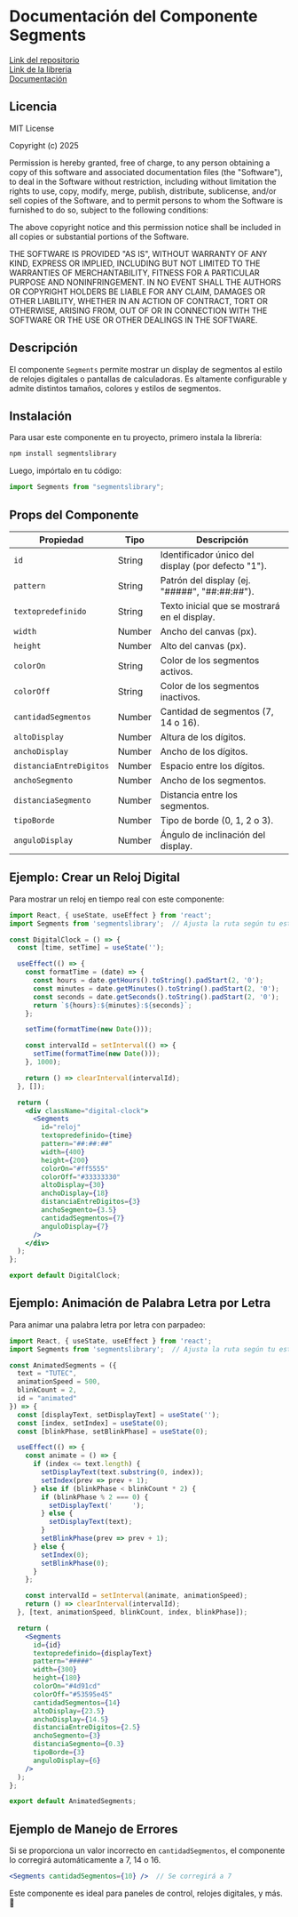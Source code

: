 # Documentación del Componente Segments

<a href="https://github.com/luis-huaney-lino-devops/SegmentsLibrary" >Link del repositorio</a>
</br>
<a href="https://www.npmjs.com/package/segmentslibrary?activeTab=readme" >Link de la libreria</a>
</br>
<a href="https://www.npmjs.com/package/segmentslibrary?activeTab=readme" > Documentación</a>
</br>
## Licencia
MIT License

Copyright (c) 2025

Permission is hereby granted, free of charge, to any person obtaining a copy
of this software and associated documentation files (the "Software"), to deal
in the Software without restriction, including without limitation the rights
to use, copy, modify, merge, publish, distribute, sublicense, and/or sell
copies of the Software, and to permit persons to whom the Software is
furnished to do so, subject to the following conditions:

The above copyright notice and this permission notice shall be included in all
copies or substantial portions of the Software.

THE SOFTWARE IS PROVIDED "AS IS", WITHOUT WARRANTY OF ANY KIND, EXPRESS OR
IMPLIED, INCLUDING BUT NOT LIMITED TO THE WARRANTIES OF MERCHANTABILITY,
FITNESS FOR A PARTICULAR PURPOSE AND NONINFRINGEMENT. IN NO EVENT SHALL THE
AUTHORS OR COPYRIGHT HOLDERS BE LIABLE FOR ANY CLAIM, DAMAGES OR OTHER
LIABILITY, WHETHER IN AN ACTION OF CONTRACT, TORT OR OTHERWISE, ARISING FROM,
OUT OF OR IN CONNECTION WITH THE SOFTWARE OR THE USE OR OTHER DEALINGS IN THE
SOFTWARE.

## Descripción
El componente `Segments` permite mostrar un display de segmentos al estilo de relojes digitales o pantallas de calculadoras. Es altamente configurable y admite distintos tamaños, colores y estilos de segmentos.

## Instalación
Para usar este componente en tu proyecto, primero instala la librería:

```sh
npm install segmentslibrary
```

Luego, impórtalo en tu código:

```jsx
import Segments from "segmentslibrary";
```

## Props del Componente
| Propiedad              | Tipo    | Descripción |
|------------------------|---------|-------------|
| `id`                  | String  | Identificador único del display (por defecto "1"). |
| `pattern`             | String  | Patrón del display (ej. "#####", "##:##:##"). |
| `textopredefinido`    | String  | Texto inicial que se mostrará en el display. |
| `width`               | Number  | Ancho del canvas (px). |
| `height`              | Number  | Alto del canvas (px). |
| `colorOn`             | String  | Color de los segmentos activos. |
| `colorOff`            | String  | Color de los segmentos inactivos. |
| `cantidadSegmentos`   | Number  | Cantidad de segmentos (7, 14 o 16). |
| `altoDisplay`         | Number  | Altura de los dígitos. |
| `anchoDisplay`        | Number  | Ancho de los dígitos. |
| `distanciaEntreDigitos` | Number | Espacio entre los dígitos. |
| `anchoSegmento`       | Number  | Ancho de los segmentos. |
| `distanciaSegmento`   | Number  | Distancia entre los segmentos. |
| `tipoBorde`          | Number  | Tipo de borde (0, 1, 2 o 3). |
| `anguloDisplay`       | Number  | Ángulo de inclinación del display. |

## Ejemplo: Crear un Reloj Digital
Para mostrar un reloj en tiempo real con este componente:

```jsx
import React, { useState, useEffect } from 'react';
import Segments from 'segmentslibrary';  // Ajusta la ruta según tu estructura de archivos

const DigitalClock = () => {
  const [time, setTime] = useState('');

  useEffect(() => {
    const formatTime = (date) => {
      const hours = date.getHours().toString().padStart(2, '0');
      const minutes = date.getMinutes().toString().padStart(2, '0');
      const seconds = date.getSeconds().toString().padStart(2, '0');
      return `${hours}:${minutes}:${seconds}`;
    };

    setTime(formatTime(new Date()));

    const intervalId = setInterval(() => {
      setTime(formatTime(new Date()));
    }, 1000);

    return () => clearInterval(intervalId);
  }, []);

  return (
    <div className="digital-clock">
      <Segments
        id="reloj"
        textopredefinido={time}
        pattern="##:##:##"
        width={400}
        height={200}
        colorOn="#ff5555"
        colorOff="#33333330"
        altoDisplay={30}
        anchoDisplay={18}
        distanciaEntreDigitos={3}
        anchoSegmento={3.5}
        cantidadSegmentos={7}
        anguloDisplay={7}
      />
    </div>
  );
};

export default DigitalClock;
```

## Ejemplo: Animación de Palabra Letra por Letra
Para animar una palabra letra por letra con parpadeo:

```jsx
import React, { useState, useEffect } from 'react'; 
import Segments from 'segmentslibrary';  // Ajusta la ruta según tu estructura de archivos

const AnimatedSegments = ({
  text = "TUTEC",
  animationSpeed = 500,
  blinkCount = 2,
  id = "animated"
}) => {
  const [displayText, setDisplayText] = useState('');
  const [index, setIndex] = useState(0);
  const [blinkPhase, setBlinkPhase] = useState(0);

  useEffect(() => {
    const animate = () => {
      if (index <= text.length) {
        setDisplayText(text.substring(0, index));
        setIndex(prev => prev + 1);
      } else if (blinkPhase < blinkCount * 2) {
        if (blinkPhase % 2 === 0) {
          setDisplayText('     ');
        } else {
          setDisplayText(text);
        }
        setBlinkPhase(prev => prev + 1);
      } else {
        setIndex(0);
        setBlinkPhase(0);
      }
    };

    const intervalId = setInterval(animate, animationSpeed);
    return () => clearInterval(intervalId);
  }, [text, animationSpeed, blinkCount, index, blinkPhase]);

  return (
    <Segments
      id={id}
      textopredefinido={displayText}
      pattern="#####"
      width={300}
      height={180}
      colorOn="#4d91cd"
      colorOff="#53595e45"
      cantidadSegmentos={14}
      altoDisplay={23.5}
      anchoDisplay={14.5}
      distanciaEntreDigitos={2.5}
      anchoSegmento={3}
      distanciaSegmento={0.3}
      tipoBorde={3}
      anguloDisplay={6}
    />
  );
};

export default AnimatedSegments;
```

## Ejemplo de Manejo de Errores
Si se proporciona un valor incorrecto en `cantidadSegmentos`, el componente lo corregirá automáticamente a 7, 14 o 16.

```jsx
<Segments cantidadSegmentos={10} />  // Se corregirá a 7
```



Este componente es ideal para paneles de control, relojes digitales, y más. 🚀

